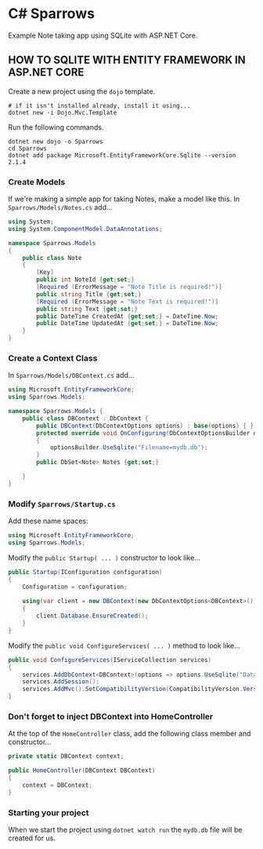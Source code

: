 # C# Sparrows

Example Note taking app using SQLite with ASP.NET Core.

## HOW TO SQLITE WITH ENTITY FRAMEWORK IN ASP.NET CORE 

Create a new project using the ```dojo``` template.

```shell
# if it isn't installed already, install it using...
dotnet new -i Dojo.Mvc.Template
```

Run the following commands.

```shell
dotnet new dojo -o Sparrows
cd Sparrows
dotnet add package Microsoft.EntityFrameworkCore.Sqlite --version 2.1.4
```

### Create Models

If we're making a simple app for taking Notes, make a model like this. In ```Sparrows/Models/Notes.cs``` add...

```CS
using System;
using System.ComponentModel.DataAnnotations;

namespace Sparrows.Models
{
    public class Note
    {
        [Key]
        public int NoteId {get;set;}
        [Required (ErrorMessage = "Note Title is required!")]
        public string Title {get;set;}
        [Required (ErrorMessage = "Note Text is required!")]
        public string Text {get;set;}
        public DateTime CreatedAt {get;set;} = DateTime.Now;
        public DateTime UpdatedAt {get;set;} = DateTime.Now;
    }
}
```

### Create a Context Class

In ```Sparrows/Models/DBContext.cs``` add...

```CS
using Microsoft.EntityFrameworkCore;
using Sparrows.Models;

namespace Sparrows.Models {
    public class DBContext : DbContext {
        public DBContext(DbContextOptions options) : base(options) { }
        protected override void OnConfiguring(DbContextOptionsBuilder optionsBuilder) 
        {
            optionsBuilder.UseSqlite("Filename=mydb.db");
        }
        public DbSet<Note> Notes {get;set;}

    }
}
```

### Modify ```Sparrows/Startup.cs```

Add these name spaces:

```CS
using Microsoft.EntityFrameworkCore;
using Sparrows.Models;
```

Modify the ```public Startup( ... )``` constructor to look like...

```CS
public Startup(IConfiguration configuration)
{
    Configuration = configuration;
            
    using(var client = new DBContext(new DbContextOptions<DBContext>()))
    {
        client.Database.EnsureCreated();
    }
}
```

Modify the ```public void ConfigureServices( ... )``` method to look like...

```CS
public void ConfigureServices(IServiceCollection services)
{
    services.AddDbContext<DBContext>(options => options.UseSqlite("Data Source=mydb.db"));
    services.AddSession();            
    services.AddMvc().SetCompatibilityVersion(CompatibilityVersion.Version_2_1);;
}
```

### Don't forget to inject DBContext into HomeController

At the top of the ```HomeController``` class, add the following class member and constructor...

```CS
private static DBContext context;

public HomeController(DBContext DBContext)
{
    context = DBContext;
}
```

### Starting your project

When we start the project using ```dotnet watch run``` the ```mydb.db``` file will be created for us. 
